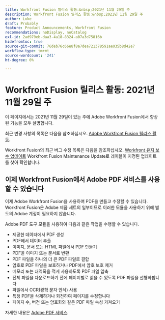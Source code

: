 ```yaml
---
title: Workfront Fusion 릴리스 활동:&nbsp;2021년 11월 29일 주
description: Workfront Fusion 릴리스 활동:&nbsp;2021년 11월 29일 주
author: Luke
draft: Probably
feature: Product Announcements, Workfront Fusion
recommendations: noDisplay, noCatalog
exl-id: 2ad970eb-daa3-4a18-8324-a07a3d75816b
hidefromtoc: true
source-git-commit: 76deb76c66e8f8a7dea721378591ae035b8d42e7
workflow-type: tm+mt
source-wordcount: '241'
ht-degree: 0%

---
```


# Workfront Fusion 릴리스 활동: 2021년 11월 29일 주

이 페이지에서는 2021년 11월 29일이 있는 주에 Adobe Workfront Fusion에서 향상된 기능을 모두 설명합니다.

최근 변경 사항의 목록은 다음을 참조하십시오. [Adobe Workfront Fusion 릴리스 활동](../../../product-announcements/product-releases/fusion-release-activity/fusion-release-activity.md).

Workfront Fusion의 최근 버그 수정 목록은 다음을 참조하십시오. [Workfront 유지 보수 업데이트](https://experienceleague.adobe.com/docs/workfront-known-issues/releases/current-updates.html) Workfront Fusion Maintenance Update로 레이블이 지정된 업데이트를 찾아 확인합니다.

## 이제 Workfront Fusion에서 Adobe PDF 서비스를 사용할 수 있습니다

이제 Adobe Workfront Fusion을 사용하여 PDF을 만들고 수정할 수 있습니다. Workfront Fusion은 Adobe 제품 세트의 일부이므로 이러한 모듈을 사용하기 위해 별도의 Adobe 계정이 필요하지 않습니다.

Adobe PDF 도구 모듈을 사용하여 다음과 같은 작업을 수행할 수 있습니다.

* 제공한 데이터에서 PDF 생성
* PDF에서 데이터 추출
* 이미지, 문서 또는 HTML 파일에서 PDF 만들기
* PDF을 이미지 또는 문서로 변환
* PDF 파일을 하나의 더 큰 PDF 파일로 결합
* 암호로 PDF 파일을 보호하거나 PDF에서 암호 보호 제거
* 메모리 또는 대역폭을 적게 사용하도록 PDF 파일 압축
* 전체 파일을 다운로드하기 전에 페이지별로 읽을 수 있도록 PDF 파일을 선형화합니다
* 파일에서 OCR(광학 문자 인식) 사용
* 특정 PDF을 삭제하거나 회전하여 페이지를 수정합니다
* 페이지 수, 버전 또는 암호화와 같은 PDF 파일 속성 가져오기

자세한 내용은 [Adobe PDF 서비스](../../../workfront-fusion/apps-and-their-modules/pdf-modules.md).
